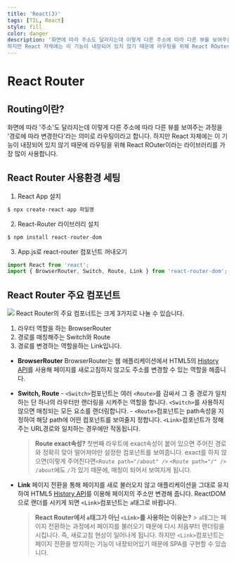 ```yaml
---
title: 'React(3)'
tags: [TIL, React]
style: fill
color: danger
description: '화면에 따라 주소도 달라지는데 이렇게 다른 주소에 따라 다른 뷰를 보여주는 과정을 경로에 따라 변경한다라는 의미로 라우팅이라고 합니다.
하지만 React 자체에는 이 기능이 내장되어 있지 않기 때문에 라우팅을 위해 React ROuter이라는 라이브러리를 가장 많이 사용합니다.'
---
```


# React Router

## Routing이란?

화면에 따라 '주소'도 달라지는데 이렇게 다른 주소에 따라 다른 뷰를 보여주는 과정을 '경로에 따라 변경한다'라는 의미로 라우팅이라고 합니다.
하지만 React 자체에는 이 기능이 내장되어 있지 않기 때문에 라우팅을 위해 React ROuter이라는 라이브러리를 가장 많이 사용합니다.

## React Router 사용환경 세팅

1. React App 설치

```js
$ npx create-react-app 파일명
```

2. React-Router 라이브러리 설치

```js
$ npm install react-router-dom
```

3. App.js로 react-router 컴포넌트 꺼내오기

```js
import React from 'react';
import { BrowserRouter, Switch, Route, Link } from 'react-router-dom';
```

## React Router 주요 컴포넌트

![](https://images.velog.io/images/blackdavil01/post/3146672d-b4b9-42b6-b965-66858a5e5ad2/%EC%8A%A4%ED%81%AC%EB%A6%B0%EC%83%B7,%202021-07-09%2015-43-39.png)
React Router의 주요 컴포너트는 크게 3가지로 나눌 수 있습니다.

1. 라우터 역할을 하는 BrowserRouter
2. 경로를 매칭해주는 Switch와 Route
3. 경로를 변경하는 역할을하는 Link입니다.

- **BrowserRouter**
  BrowserRouter는 웹 애플리케이션에서 HTML5의 [History API](https://developer.mozilla.org/ko/docs/Web/API/History_API)를 사용해 페이지를 새로고침하지 않고도 주소를 변경할 수 있는 역할을 해줍니다.

- **Switch, Route** - `<Switch>`컴포넌트는 여러 `<Route>`를 감싸서 그 중 경로가 일치하는 단 하나의 라우터만 랜더링을 시켜주는 역할을 합니다. `<Switch>`를 사용하지 않으면 매칭되는 모든 요소를 랜더링합니다. - `<Route>`컴포넌트는 path속성을 지정하여 해당 path에 어떤 컴포넌트를 보여줄지 정합니다. `<Link>`컴포넌트가 정해주는 URL경로와 일치하는 경우에만 작동됩니다.
  > **Route exact속성?**
  > 첫번째 라우트에 exact속성이 붙어 있으면 주어진 경로와 정확히 맞아 떨어져야만 설정한 컴포넌트를 보여줍니다. exact를 하지 않으면(이렇게 주어진다면`<Route path="/about" />` `<Route path="/" />` `/about`에도 `/`가 있기 때문에, 매칭이 되어서 보여지게 됩니다.
- **Link**
  페이지 전환을 통해 페이지를 새로 불러오지 않고 애플리케이션을 그대로 유지하여 HTML5 [History API](https://developer.mozilla.org/ko/docs/Web/API/History_API)를 이용해 페이지의 주소만 변경해 줍니다.
  ReactDOM으로 랜더를 시키게 되면 `<Link>`컴포넌트는 `a`태그로 바뀝니다.
  > **React Router에서 `a`태그가 아닌 `<Link>`를 사용하는 이유는?** > `a`태그는 페이지 전환하는 과정에서 페이지를 불러오기 때문에 다시 처음부터 랜더링을 시킵니다. 즉, 새로고침 현상이 일어나게 됩니다. 하지만 `<Link>`컴포넌트는 페이지 전환을 방지하는 기능이 내장되어있기 때문에 SPA를 구현할 수 있습니다.
